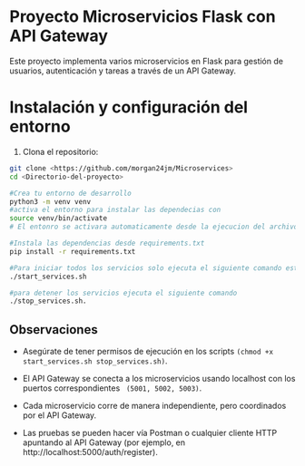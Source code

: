 # Proyecto Microservicios Flask con API Gateway

Este proyecto implementa varios microservicios en Flask para gestión de usuarios, autenticación y tareas a través de un API Gateway.


# Instalación y configuración del entorno

1. Clona el repositorio:

```bash
git clone <https://github.com/morgan24jm/Microservices>
cd <Directorio-del-proyecto>

#Crea tu entorno de desarrollo
python3 -m venv venv 
#activa el entorno para instalar las dependecias con
source venv/bin/activate 
# El entonro se activara automaticamente desde la ejecucion del archivo start_services.sh

#Instala las dependencias desde requirements.txt
pip install -r requirements.txt

#Para iniciar todos los servicios solo ejecuta el siguiente comando estando en la ruta raiz del proyecto
./start_services.sh

#para detener los servicios ejecuta el siguiente comando 
./stop_services.sh.
```

 ## Observaciones
- Asegúrate de tener permisos de ejecución en los scripts ```(chmod +x start_services.sh stop_services.sh)```.

- El API Gateway se conecta a los microservicios usando localhost con los puertos correspondientes ``` (5001, 5002, 5003)```.

- Cada microservicio corre de manera independiente, pero coordinados por el API Gateway.

- Las pruebas se pueden hacer vía Postman o cualquier cliente HTTP apuntando al API Gateway (por ejemplo, en http://localhost:5000/auth/register).
